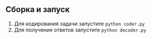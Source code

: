 ## Сборка и запуск
1. Для кодирования задачи запустите `python coder.py`
2. Для получения ответов запустите `python decoder.py`